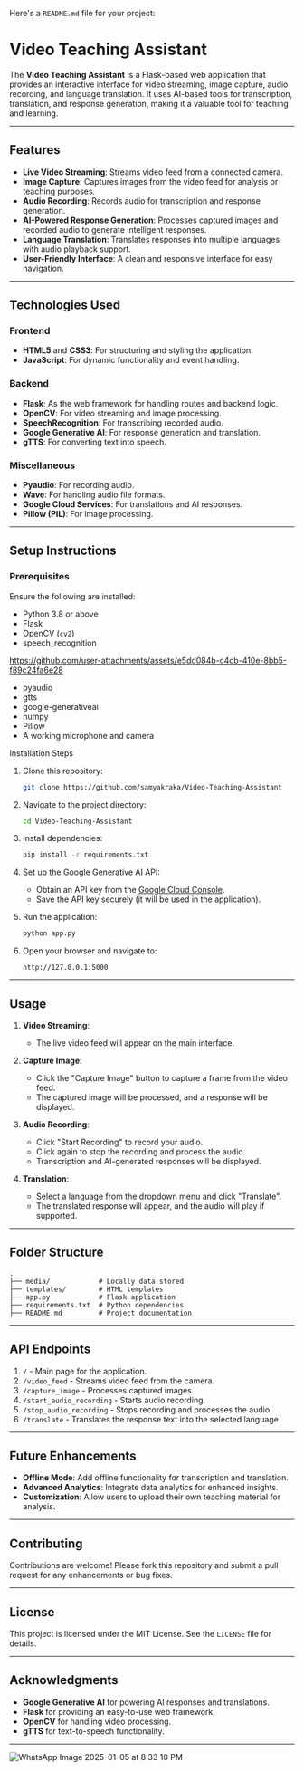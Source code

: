 Here's a `README.md` file for your project:

# Video Teaching Assistant

The **Video Teaching Assistant** is a Flask-based web application that provides an interactive interface for video streaming, image capture, audio recording, and language translation. It uses AI-based tools for transcription, translation, and response generation, making it a valuable tool for teaching and learning.

---

## Features

- **Live Video Streaming**: Streams video feed from a connected camera.
- **Image Capture**: Captures images from the video feed for analysis or teaching purposes.
- **Audio Recording**: Records audio for transcription and response generation.
- **AI-Powered Response Generation**: Processes captured images and recorded audio to generate intelligent responses.
- **Language Translation**: Translates responses into multiple languages with audio playback support.
- **User-Friendly Interface**: A clean and responsive interface for easy navigation.

---

## Technologies Used

### Frontend
- **HTML5** and **CSS3**: For structuring and styling the application.
- **JavaScript**: For dynamic functionality and event handling.

### Backend
- **Flask**: As the web framework for handling routes and backend logic.
- **OpenCV**: For video streaming and image processing.
- **SpeechRecognition**: For transcribing recorded audio.
- **Google Generative AI**: For response generation and translation.
- **gTTS**: For converting text into speech.

### Miscellaneous
- **Pyaudio**: For recording audio.
- **Wave**: For handling audio file formats.
- **Google Cloud Services**: For translations and AI responses.
- **Pillow (PIL)**: For image processing.

---

## Setup Instructions

### Prerequisites
Ensure the following are installed:
- Python 3.8 or above
- Flask
- OpenCV (`cv2`)
- speech_recognition

https://github.com/user-attachments/assets/e5dd084b-c4cb-410e-8bb5-f89c24fa6e28


- pyaudio
- gtts
- google-generativeai
- numpy
- Pillow
- A working microphone and camera

Installation Steps
1. Clone this repository:
   ```bash
   git clone https://github.com/samyakraka/Video-Teaching-Assistant
   ```
   
2. Navigate to the project directory:
   ```bash
   cd Video-Teaching-Assistant
   ```
3. Install dependencies:
   ```bash
   pip install -r requirements.txt
   ```
4. Set up the Google Generative AI API:
   - Obtain an API key from the [Google Cloud Console](https://console.cloud.google.com/).
   - Save the API key securely (it will be used in the application).

5. Run the application:
   ```bash
   python app.py
   ```

6. Open your browser and navigate to:
   ```
   http://127.0.0.1:5000
   ```

---

## Usage

1. **Video Streaming**:
   - The live video feed will appear on the main interface.

2. **Capture Image**:
   - Click the "Capture Image" button to capture a frame from the video feed.
   - The captured image will be processed, and a response will be displayed.

3. **Audio Recording**:
   - Click "Start Recording" to record your audio.
   - Click again to stop the recording and process the audio.
   - Transcription and AI-generated responses will be displayed.

4. **Translation**:
   - Select a language from the dropdown menu and click "Translate".
   - The translated response will appear, and the audio will play if supported.

---

## Folder Structure

```plaintext
.
├── media/            # Locally data stored 
├── templates/        # HTML templates
├── app.py            # Flask application
├── requirements.txt  # Python dependencies
├── README.md         # Project documentation
```

---

## API Endpoints

1. `/` - Main page for the application.
2. `/video_feed` - Streams video feed from the camera.
3. `/capture_image` - Processes captured images.
4. `/start_audio_recording` - Starts audio recording.
5. `/stop_audio_recording` - Stops recording and processes the audio.
6. `/translate` - Translates the response text into the selected language.

---

## Future Enhancements

- **Offline Mode**: Add offline functionality for transcription and translation.
- **Advanced Analytics**: Integrate data analytics for enhanced insights.
- **Customization**: Allow users to upload their own teaching material for analysis.

---

## Contributing

Contributions are welcome! Please fork this repository and submit a pull request for any enhancements or bug fixes.

---

## License

This project is licensed under the MIT License. See the `LICENSE` file for details.

---

## Acknowledgments

- **Google Generative AI** for powering AI responses and translations.
- **Flask** for providing an easy-to-use web framework.
- **OpenCV** for handling video processing.
- **gTTS** for text-to-speech functionality.

---

![WhatsApp Image 2025-01-05 at 8 33 10 PM](https://github.com/user-attachments/assets/56bfc5c1-92e9-488b-95ae-af48b9513eb0)
